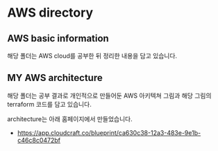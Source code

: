 # AWS directory
## AWS basic information
해당 폴더는 AWS cloud를 공부한 뒤 정리한 내용을 담고 있습니다.

## MY AWS architecture
해당 폴더는 공부 결과로 개인적으로 만들어둔 AWS 아키텍쳐 그림과 해당 그림의 terraform 코드를 담고 있습니다.

architecture는 아래 홈페이지에서 만들었습니다.
- https://app.cloudcraft.co/blueprint/ca630c38-12a3-483e-9e1b-c46c8c0472bf